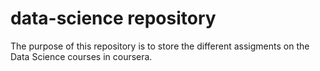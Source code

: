 # data-science repository
The purpose of this repository is to store the different assigments on the Data Science courses in coursera.
